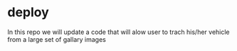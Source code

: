 # deploy
In this repo we will update a code that will alow user to trach his/her vehicle from a large set of gallary images
